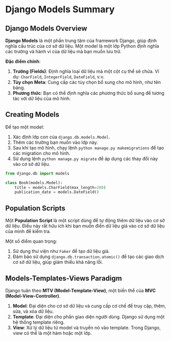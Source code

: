 
# Django Models Summary

## Django Models Overview

**Django Models** là một phần trung tâm của framework Django, giúp định nghĩa cấu trúc của cơ sở dữ liệu. 
Một model là một lớp Python định nghĩa các trường và hành vi của dữ liệu mà bạn muốn lưu trữ.

**Đặc điểm chính**:

1. **Trường (Fields)**: Định nghĩa loại dữ liệu mà một cột cụ thể sẽ chứa. Ví dụ: `CharField`, `IntegerField`, `DateField`, v.v.
2. **Tùy chọn Meta**: Cung cấp các tùy chọn bổ sung cho mô hình, như tên bảng.
3. **Phương thức**: Bạn có thể định nghĩa các phương thức bổ sung để tương tác với dữ liệu của mô hình.

## Creating Models

Để tạo một model:

1. Xác định lớp con của `django.db.models.Model`.
2. Thêm các trường bạn muốn vào lớp này.
3. Sau khi tạo mô hình, chạy lệnh `python manage.py makemigrations` để tạo các migration cho mô hình.
4. Sử dụng lệnh `python manage.py migrate` để áp dụng các thay đổi này vào cơ sở dữ liệu.

```python
from django.db import models

class Book(models.Model):
    title = models.CharField(max_length=200)
    publication_date = models.DateField()
```

## Population Scripts

Một **Population Script** là một script dùng để tự động thêm dữ liệu vào cơ sở dữ liệu. 
Điều này rất hữu ích khi bạn muốn điền dữ liệu giả vào cơ sở dữ liệu của mình để kiểm tra.

Một số điểm quan trọng:

1. Sử dụng thư viện như `Faker` để tạo dữ liệu giả.
2. Đảm bảo sử dụng `django.db.transaction.atomic()` để tạo các giao dịch cơ sở dữ liệu, giúp giảm thiểu khả năng lỗi.

## Models-Templates-Views Paradigm

Django tuân theo **MTV (Model-Template-View)**, một biến thể của **MVC (Model-View-Controller)**.

1. **Model**: Đại diện cho cơ sở dữ liệu và cung cấp cơ chế để truy cập, thêm, sửa, và xóa dữ liệu.
2. **Template**: Đại diện cho phần giao diện người dùng. Django sử dụng một hệ thống template riêng.
3. **View**: Xử lý dữ liệu từ model và truyền nó vào template. Trong Django, view có thể là một hàm hoặc một lớp.

